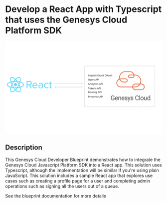 # Develop a React App with Typescript that uses the Genesys Cloud Platform SDK

![React App Flowchart](blueprint/images/flowchart.png)

## Description

This Genesys Cloud Developer Blueprint demonstrates how to integrate the Genesys Cloud Javascript Platform SDK into a React app. This solution uses Typescript, although the implementation will be similar if you're using plain JavaScript.  This solution includes a sample React app that explores use cases such as creating a profile page for a user and completing admin operations such as signing all the users out of a queue.


See the blueprint documentation for more details
